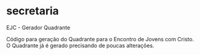 # secretaria
EJC - Gerador Quadrante

Código para geração do Quadrante para o Encontro de Jovens com Cristo.
O Quadrante já é gerado precisando de poucas alterações.
